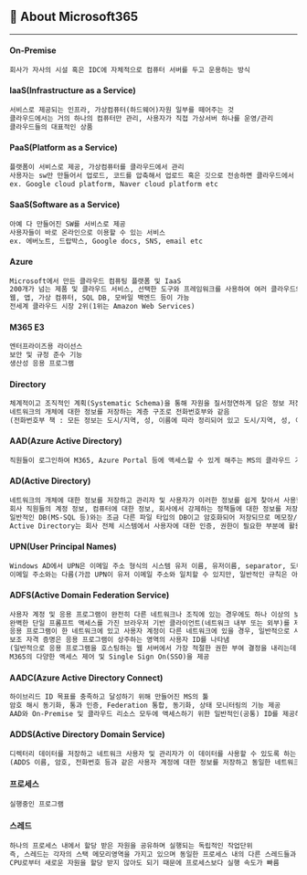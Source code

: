 ## 💾  About Microsoft365
---------------------------

#### On-Premise 
```html
회사가 자사의 시설 혹은 IDC에 자체적으로 컴퓨터 서버를 두고 운용하는 방식 
```

#### IaaS(Infrastructure as a Service)
```html
서비스로 제공되는 인프라, 가상컴퓨터(하드웨어)자원 일부를 떼어주는 것 
클라우드에서는 거의 하나의 컴퓨터만 관리, 사용자가 직접 가상서버 하나를 운영/관리
클라우드들의 대표적인 상품
```
#### PaaS(Platform as a Service)
```html
플랫폼이 서비스로 제공, 가상컴퓨터를 클라우드에서 관리
사용자는 sw만 만들어서 업로드, 코드를 압축해서 업로드 혹은 깃으로 전송하면 클라우드에서 알아서 서버를 가동('배포'한다)
ex. Google cloud platform, Naver cloud platform etc
```
#### SaaS(Software as a Service) 
```html
아예 다 만들어진 SW를 서비스로 제공
사용자들이 바로 온라인으로 이용할 수 있는 서비스
ex. 에버노트, 드랍박스, Google docs, SNS, email etc
```
#### Azure 
```html
Microsoft에서 만든 클라우드 컴퓨팅 플랫폼 및 IaaS
200개가 넘는 제품 및 클라우드 서비스, 선택한 도구와 프레임워크를 사용하여 여러 클라우드와 on-premise 및 Azure에서 애플리케이션을 빌드, 실행, 관리
웹, 앱, 가상 컴퓨터, SQL DB, 모바일 백엔드 등이 가능
전세계 클라우드 시장 2위(1위는 Amazon Web Services)
```
#### M365 E3
```html
엔터프라이즈용 라이선스
보안 및 규정 준수 기능
생산성 응용 프로그램
```
#### Directory 
```html
체계적이고 조직적인 계획(Systematic Schema)을 통해 자원을 질서정연하게 담은 정보 저장소(Information Storage Location)
네트워크의 개체에 대한 정보를 저장하는 계층 구조로 전화번호부와 같음
(전화번호부 책 : 모든 정보는 도시/지역, 성, 이름에 따라 정리되어 있고 도시/지역, 성, 이름에서 특정 이름을 인덱싱하여 최종적으로 원하는 전화번호를 얻는다)
```
#### AAD(Azure Active Directory) 
```html
직원들이 로그인하여 M365, Azure Portal 등에 액세스할 수 있게 해주는 MS의 클라우드 기반 ID 및 액세스 관리 서비스, PaaS
```
#### AD(Active Directory) 
```html
네트워크의 개체에 대한 정보를 저장하고 관리자 및 사용자가 이러한 정보를 쉽게 찾아서 사용할 수 있게 해줌
회사 직원들의 계정 정보, 컴퓨터에 대한 정보, 회사에서 강제하는 정책들에 대한 정보를 저장하고 있는 일종의 DB
일반적인 DB(MS-SQL 등)와는 조금 다른 파일 타입의 DB이고 암호화되어 저장되므로 메모장/텍스트 에디터로는 열지 못함
Active Directory는 회사 전체 시스템에서 사용자에 대한 인증, 권한이 필요한 부분에 활용
```
#### UPN(User Principal Names) 
```html
Windows AD에서 UPN은 이메일 주소 형식의 시스템 유저 이름, 유저이름, separator, 도메인 이름으로 구성
이메일 주소와는 다름(가끔 UPN이 유저 이메일 주소와 일치할 수 있지만, 일반적인 규칙은 아니다)
```
#### ADFS(Active Domain Federation Service) 
```html
사용자 계정 및 응용 프로그램이 완전히 다른 네트워크나 조직에 있는 경우에도 하나 이상의 보호된 인터넷 연결 응용 프로그램에 대한 
완벽한 단일 프롬프트 액세스를 가진 브라우저 기반 클라이언트(네트워크 내부 또는 외부)를 제공하는 ID 액세스 솔루션
응용 프로그램이 한 네트워크에 있고 사용자 계정이 다른 네트워크에 있을 경우, 일반적으로 사용자가 응용 프로그램에 액세스하려고 할 때 보조 자격 증명을 묻는 메시지가 표시됨
보조 자격 증명은 응용 프로그램이 상주하는 영역의 사용자 ID를 나타냄
(일반적으로 응용 프로그램을 호스팅하는 웹 서버에서 가장 적절한 권한 부여 결정을 내리는데 이러한 자격 증명이 필요)
M365의 다양한 액세스 제어 및 Single Sign On(SSO)을 제공
```
#### AADC(Azure Active Directory Connect) 
```html
하이브리드 ID 목표를 충족하고 달성하기 위해 만들어진 MS의 툴
암호 해시 동기화, 통과 인증, Federation 통합, 동기화, 상태 모니터링의 기능 제공
AAD와 On-Premise 및 클라우드 리소스 모두에 액세스하기 위한 일반적인(공통) ID를 제공하므로 생산성 증대 가능
```
#### ADDS(Active Directory Domain Service) 
```html
디렉터리 데이터를 저장하고 네트워크 사용자 및 관리자가 이 데이터를 사용할 수 있도록 하는 방법을 제공
(ADDS 이름, 암호, 전화번호 등과 같은 사용자 계정에 대한 정보를 저장하고 동일한 네트워크의 다른 권한 있는 사용자가 이 정보에 액세스할 수 있도록 함)
```
#### 프로세스 
```html
실행중인 프로그램
```
#### 스레드 
```html
하나의 프로세스 내에서 할당 받은 자원을 공유하며 실행되는 독립적인 작업단위
즉, 스레드는 각자의 스택 메모리영역을 가지고 있으며 동일한 프로세스 내의 다른 스레드들과 전역 메모리를 공유
CPU로부터 새로운 자원을 할당 받지 않아도 되기 때문에 프로세스보다 실행 속도가 빠름
```
<br>
